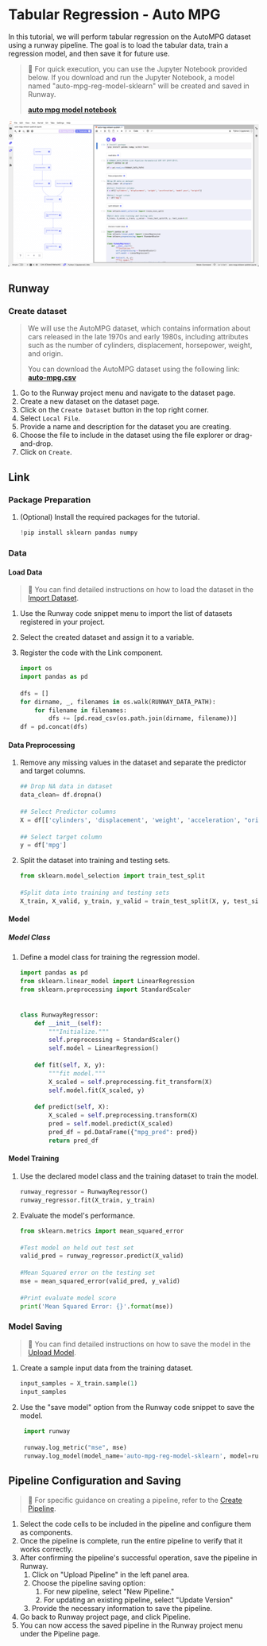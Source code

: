 # Tabular Regression - Auto MPG

In this tutorial, we will perform tabular regression on the AutoMPG dataset using a runway pipeline. The goal is to load the tabular data, train a regression model, and then save it for future use.

> 📘 For quick execution, you can use the Jupyter Notebook provided below.
> If you download and run the Jupyter Notebook, a model named "auto-mpg-reg-model-sklearn" will be created and saved in Runway.
>
> **[auto mpg model notebook](https://drive.google.com/uc?export=download&id=1npM2tvx7hYk6NJGfK6F8spphBuwaFzjr)**

![link pipeline](../../assets/auto_mpg_regression/link_pipeline.png)

## Runway

### Create dataset

> We will use the AutoMPG dataset, which contains information about cars released in the late 1970s and early 1980s, including attributes such as the number of cylinders, displacement, horsepower, weight, and origin.
>
> You can download the AutoMPG dataset using the following link:  
> **[auto-mpg.csv](https://runway-tutorial.s3.ap-northeast-2.amazonaws.com/auto-mpg.csv)**

1. Go to the Runway project menu and navigate to the dataset page.
2. Create a new dataset on the dataset page.
3. Click on the `Create Dataset` button in the top right corner.
4. Select `Local File`.
5. Provide a name and description for the dataset you are creating.
6. Choose the file to include in the dataset using the file explorer or drag-and-drop.
7. Click on `Create`.

## Link

### Package Preparation

1. (Optional) Install the required packages for the tutorial.
   ```python
   !pip install sklearn pandas numpy
   ```

### Data

#### Load Data

> 📘 You can find detailed instructions on how to load the dataset in the [Import Dataset](https://docs.mrxrunway.ai/v0.13.0-Eng/docs/import-dataset).

1. Use the Runway code snippet menu to import the list of datasets registered in your project.
2. Select the created dataset and assign it to a variable.
3. Register the code with the Link component.

   ```python
   import os
   import pandas as pd

   dfs = []
   for dirname, _, filenames in os.walk(RUNWAY_DATA_PATH):
       for filename in filenames:
           dfs += [pd.read_csv(os.path.join(dirname, filename))]
   df = pd.concat(dfs)
   ```

#### Data Preprocessing

1. Remove any missing values in the dataset and separate the predictor and target columns.

   ```python
   ## Drop NA data in dataset
   data_clean= df.dropna()

   ## Select Predictor columns
   X = df[['cylinders', 'displacement', 'weight', 'acceleration', "origin"]]

   ## Select target column
   y = df['mpg']
   ```

2. Split the dataset into training and testing sets.

   ```python
   from sklearn.model_selection import train_test_split

   #Split data into training and testing sets
   X_train, X_valid, y_train, y_valid = train_test_split(X, y, test_size=0.2)
   ```

#### Model

##### Model Class

1. Define a model class for training the regression model.

   ```python
   import pandas as pd
   from sklearn.linear_model import LinearRegression
   from sklearn.preprocessing import StandardScaler


   class RunwayRegressor:
       def __init__(self):
           """Initialize."""
           self.preprocessing = StandardScaler()
           self.model = LinearRegression()

       def fit(self, X, y):
           """fit model."""
           X_scaled = self.preprocessing.fit_transform(X)
           self.model.fit(X_scaled, y)

       def predict(self, X):
           X_scaled = self.preprocessing.transform(X)
           pred = self.model.predict(X_scaled)
           pred_df = pd.DataFrame({"mpg_pred": pred})
           return pred_df
   ```

#### Model Training

1. Use the declared model class and the training dataset to train the model.

   ```python
   runway_regressor = RunwayRegressor()
   runway_regressor.fit(X_train, y_train)
   ```

2. Evaluate the model's performance.

   ```python
   from sklearn.metrics import mean_squared_error

   #Test model on held out test set
   valid_pred = runway_regressor.predict(X_valid)

   #Mean Squared error on the testing set
   mse = mean_squared_error(valid_pred, y_valid)

   #Print evaluate model score
   print('Mean Squared Error: {}'.format(mse))
   ```

### Model Saving

> 📘 You can find detailed instructions on how to save the model in the [Upload Model](https://docs.mrxrunway.ai/v0.13.0-Eng/docs/upload-model).

1. Create a sample input data from the training dataset.

   ```python
   input_samples = X_train.sample(1)
   input_samples
   ```

2. Use the "save model" option from the Runway code snippet to save the model.

   ```python
    import runway

    runway.log_metric("mse", mse)
    runway.log_model(model_name='auto-mpg-reg-model-sklearn', model=runway_regressor, input_samples={'predict': input_samples})
   ```

## Pipeline Configuration and Saving

> 📘 For specific guidance on creating a pipeline, refer to the [Create Pipeline](https://docs.mrxrunway.ai/v0.13.0-Eng/docs/create-pipeline).

1. Select the code cells to be included in the pipeline and configure them as components.
2. Once the pipeline is complete, run the entire pipeline to verify that it works correctly.
3. After confirming the pipeline's successful operation, save the pipeline in Runway.
   1. Click on "Upload Pipeline" in the left panel area.
   2. Choose the pipeline saving option:
      1. For new pipeline, select "New Pipeline."
      2. For updating an existing pipeline, select "Update Version"
   3. Provide the necessary information to save the pipeline.
4. Go back to Runway project page, and click Pipeline.
5. You can now access the saved pipeline in the Runway project menu under the Pipeline page.

